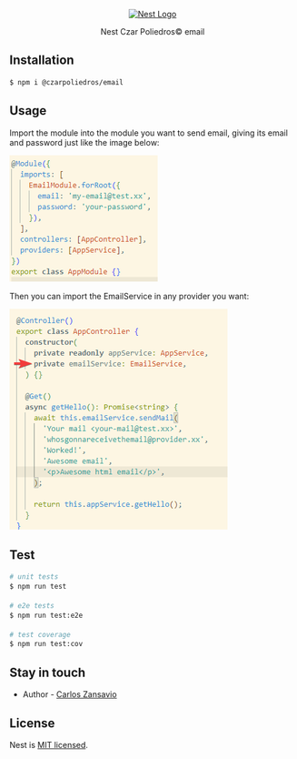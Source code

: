 <p align="center">
  <a href="http://nestjs.com/" target="blank"><img src="https://nestjs.com/img/logo_text.svg" width="320" alt="Nest Logo" /></a>
</p>

[circleci-image]: https://img.shields.io/circleci/build/github/nestjs/nest/master?token=abc123def456
[circleci-url]: https://circleci.com/gh/nestjs/nest

  <p align="center">Nest Czar Poliedros© email</p>
    <p align="center">

## Installation

```bash
$ npm i @czarpoliedros/email
```

## Usage

Import the module into the module you want to send email, giving its email and password just like the image below:

![module importation](docs/1.png)

Then you can import the EmailService in any provider you want:

![provider](docs/2.png)

## Test

```bash
# unit tests
$ npm run test

# e2e tests
$ npm run test:e2e

# test coverage
$ npm run test:cov
```

## Stay in touch

- Author - [Carlos Zansavio](carlos@czar.dev)

## License

Nest is [MIT licensed](LICENSE).
